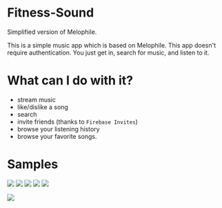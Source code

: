 # Fitness-Sound
Simplified version of Melophile. 

This is a simple music app which is based on Melophile. 
This app doesn't require authentication. You just get in, search for music, and listen to it. 

# What can I do with it? #
- stream music
- like/dislike a song
- search 
- invite friends (thanks to `Firebase Invites`)
- browse your listening history
- browse your favorite songs.

# Samples #

![](https://github.com/vpaliyX/Fitness-Sound/blob/master/art/search.gif)
![](https://github.com/vpaliyX/Fitness-Sound/blob/master/art/player.png)
![](https://github.com/vpaliyX/Fitness-Sound/blob/master/art/recent.png)
![](https://github.com/vpaliyX/Fitness-Sound/blob/master/art/notification.png)
![](https://github.com/vpaliyX/Fitness-Sound/blob/master/art/actions.png)


<a href="https://play.google.com/store/apps/details?id=com.cmulugeta.mediaplayer">
<img src="https://github.com/vpaliyX/LoginConcept/blob/master/art/get_it.png" />
</a>
